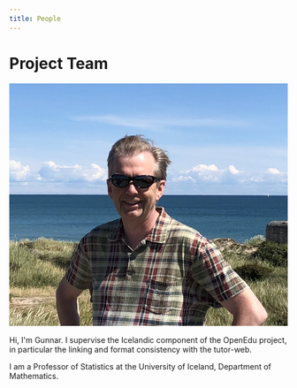 ```yaml
---
title: People
---
```


# Project Team

![Gunnar Stefansson](../../static/img/people/gunnar_stefansson.png)

Hi, I'm Gunnar.
I supervise the Icelandic component of the OpenEdu project, in particular the linking and format consistency with the tutor-web.

I am a Professor of Statistics at the University of Iceland, Department of Mathematics.
